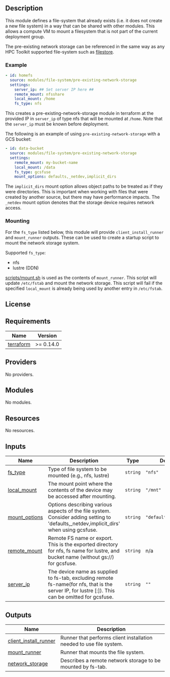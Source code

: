 ## Description

This module defines a file-system that already exists (i.e. it does not create
a new file system) in a way that can be shared with other modules. This allows
a compute VM to mount a filesystem that is not part of the current deployment
group.

The pre-existing network storage can be referenced in the same way as any HPC
Toolkit supported file-system such as [filestore](../filestore/README.md).

### Example

```yaml
- id: homefs
  source: modules/file-system/pre-existing-network-storage
  settings:
    server_ip: ## Set server IP here ##
    remote_mount: nfsshare
    local_mount: /home
    fs_type: nfs
```

This creates a pre-existing-network-storage module in terraform at the
provided IP in `server_ip` of type nfs that will be mounted at `/home`. Note
that the `server_ip` must be known before deployment.

The following is an example of using `pre-existing-network-storage` with a GCS
bucket:

```yaml
- id: data-bucket
  source: modules/file-system/pre-existing-network-storage
  settings:
    remote_mount: my-bucket-name
    local_mount: /data
    fs_type: gcsfuse
    mount_options: defaults,_netdev,implicit_dirs
```

The `implicit_dirs` mount option allows object paths to be treated as if they
were directories. This is important when working with files that were created by
another source, but there may have performance impacts. The `_netdev` mount option
denotes that the storage device requires network access.

### Mounting

For the `fs_type` listed below, this module will provide `client_install_runner`
and `mount_runner` outputs. These can be used to create a startup script to
mount the network storage system.

Supported `fs_type`:

- nfs
- lustre (DDN)

[scripts/mount.sh](./scripts/mount.sh) is used as the contents of
`mount_runner`. This script will update `/etc/fstab` and mount the network
storage. This script will fail if the specified `local_mount` is already being
used by another entry in `/etc/fstab`.

## License

<!-- BEGINNING OF PRE-COMMIT-TERRAFORM DOCS HOOK -->
## Requirements

| Name | Version |
|------|---------|
| <a name="requirement_terraform"></a> [terraform](#requirement\_terraform) | >= 0.14.0 |

## Providers

No providers.

## Modules

No modules.

## Resources

No resources.

## Inputs

| Name | Description | Type | Default | Required |
|------|-------------|------|---------|:--------:|
| <a name="input_fs_type"></a> [fs\_type](#input\_fs\_type) | Type of file system to be mounted (e.g., nfs, lustre) | `string` | `"nfs"` | no |
| <a name="input_local_mount"></a> [local\_mount](#input\_local\_mount) | The mount point where the contents of the device may be accessed after mounting. | `string` | `"/mnt"` | no |
| <a name="input_mount_options"></a> [mount\_options](#input\_mount\_options) | Options describing various aspects of the file system. Consider adding setting to 'defaults,\_netdev,implicit\_dirs' when using gcsfuse. | `string` | `"defaults,_netdev"` | no |
| <a name="input_remote_mount"></a> [remote\_mount](#input\_remote\_mount) | Remote FS name or export. This is the exported directory for nfs, fs name for lustre, and bucket name (without gs://) for gcsfuse. | `string` | n/a | yes |
| <a name="input_server_ip"></a> [server\_ip](#input\_server\_ip) | The device name as supplied to fs-tab, excluding remote fs-name(for nfs, that is the server IP, for lustre <MGS NID>[:<MGS NID>]). This can be omitted for gcsfuse. | `string` | `""` | no |

## Outputs

| Name | Description |
|------|-------------|
| <a name="output_client_install_runner"></a> [client\_install\_runner](#output\_client\_install\_runner) | Runner that performs client installation needed to use file system. |
| <a name="output_mount_runner"></a> [mount\_runner](#output\_mount\_runner) | Runner that mounts the file system. |
| <a name="output_network_storage"></a> [network\_storage](#output\_network\_storage) | Describes a remote network storage to be mounted by fs-tab. |
<!-- END OF PRE-COMMIT-TERRAFORM DOCS HOOK -->
